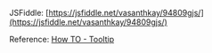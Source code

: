 JSFiddle: [https://jsfiddle.net/vasanthkay/94809gjs/](https://jsfiddle.net/vasanthkay/94809gjs/)

Reference: [How TO - Tooltip](http://www.w3schools.com/howto/howto_css_tooltip.asp)